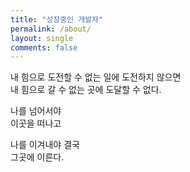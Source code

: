 ```yaml
---
title: "성장중인 개발자"
permalink: /about/
layout: single
comments: false
---
```


내 힘으로 도전할 수 없는 일에 도전하지 않으면  
내 힘으로 갈 수 없는 곳에 도달할 수 없다.

나를 넘어서야  
이곳을 떠나고

나를 이겨내야 결국  
그곳에 이른다.
